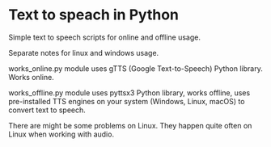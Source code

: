 # Text to speach in Python

Simple text to speech scripts for online and offline usage.

Separate notes for linux and windows usage.


works_online.py module uses gTTS (Google Text-to-Speech) Python library. Works online.

works_offline.py module uses pyttsx3 Python library, works offline, uses pre-installed TTS engines on your system (Windows, Linux, macOS) to convert text to speech.

There are might be some problems on Linux. They happen quite often on Linux when working with audio.
